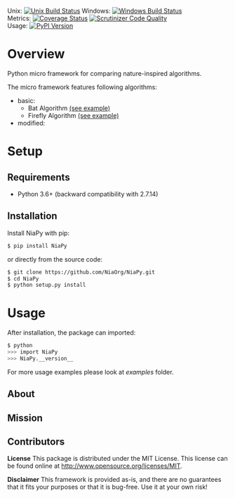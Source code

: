 Unix: [![Unix Build Status](https://img.shields.io/travis/NiaOrg/NiaPy/master.svg)](https://travis-ci.org/NiaOrg/NiaPy) Windows: [![Windows Build Status](https://img.shields.io/appveyor/ci/NiaOrg/NiaPy/master.svg)](https://ci.appveyor.com/project/NiaOrg/NiaPy)<br>Metrics: [![Coverage Status](https://img.shields.io/coveralls/NiaOrg/NiaPy/master.svg)](https://coveralls.io/r/NiaOrg/NiaPy) [![Scrutinizer Code Quality](https://img.shields.io/scrutinizer/g/NiaOrg/NiaPy.svg)](https://scrutinizer-ci.com/g/NiaOrg/NiaPy/?branch=master)<br>Usage: [![PyPI Version](https://img.shields.io/pypi/v/NiaPy.svg)](https://pypi.python.org/pypi/NiaPy)

# Overview

Python micro framework for comparing nature-inspired algorithms.

The micro framework features following algorithms:

- basic:
  - Bat Algorithm [(see example)](examples/run_ba.py)
  - Firefly Algorithm [(see example)](examples/run_fa.py)
- modified:

# Setup

## Requirements

* Python 3.6+ (backward compatibility with 2.7.14)

## Installation

Install NiaPy with pip:

```sh
$ pip install NiaPy
```

or directly from the source code:

```sh
$ git clone https://github.com/NiaOrg/NiaPy.git
$ cd NiaPy
$ python setup.py install
```

# Usage

After installation, the package can imported:

```sh
$ python
>>> import NiaPy
>>> NiaPy.__version__
```

For more usage examples please look at *examples* folder.

## About 

## Mission

## Contributors

**License**
This package is distributed under the MIT License. This license can be found online at http://www.opensource.org/licenses/MIT.

**Disclaimer**
This framework is provided as-is, and there are no guarantees that it fits your purposes or that it is bug-free. Use it at your own risk!
